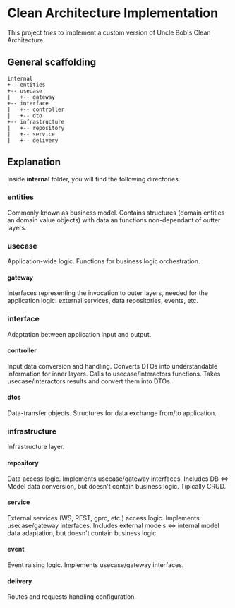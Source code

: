 # Clean Architecture Implementation

This project *tries* to implement a custom version of Uncle Bob's Clean Architecture.

<!--
![alt-text](https://miro.medium.com/max/1400/1*B7LkQDyDqLN3rRSrNYkETA.jpeg "Uncle Bob's Clean Architecture")-->

## General scaffolding

```
internal
+-- entities
+-- usecase
|   +-- gateway
+-- interface
|   +-- controller
|   +-- dto
+-- infrastructure
|   +-- repository
|   +-- service
|   +-- delivery
```

## Explanation

Inside **internal** folder, you will find the following directories.

### entities
Commonly known as business model. Contains structures (domain entities an domain value objects) with data an functions non-dependant of outter layers.

### usecase
Application-wide logic. Functions for business logic orchestration.

#### gateway
Interfaces representing the invocation to outer layers, needed for the application logic: external services, data repositories, events, etc.

### interface
Adaptation between application input and output.

#### controller
Input data conversion and handling. Converts DTOs into understandable information for inner layers. Calls to usecase/interactors functions. Takes usecase/interactors results and convert them into DTOs. 

#### dtos
Data-transfer objects. Structures for data exchange from/to application.

### infrastructure
Infrastructure layer.

#### repository
Data access logic. Implements usecase/gateway interfaces. Includes DB <=> Model data conversion, but doesn't contain business logic. Tipically CRUD.

#### service
External services (WS, REST, gprc, etc.) access logic. Implements usecase/gateway interfaces. Includes external models <=> internal model data adaptation, but doesn't contain business logic.

#### event
Event raising logic. Implements usecase/gateway interfaces.

#### delivery
Routes and requests handling configuration.
